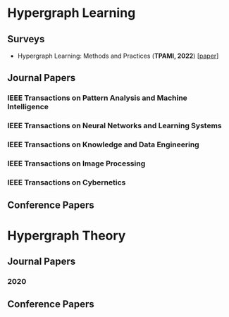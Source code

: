 # Hypergraph Learning

## Surveys
- <a name="todo"></a> Hypergraph Learning: Methods and Practices (**TPAMI, 2022**) [[paper](https://ieeexplore.ieee.org/abstract/document/9264674)]
## Journal Papers

### IEEE Transactions on Pattern Analysis and Machine Intelligence

### IEEE Transactions on Neural Networks and Learning Systems

### IEEE Transactions on Knowledge and Data Engineering

### IEEE Transactions on Image Processing

### IEEE Transactions on Cybernetics

## Conference Papers

# Hypergraph Theory

## Journal Papers

### 2020

## Conference Papers
